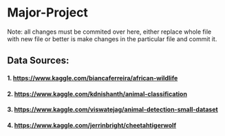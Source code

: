 # Major-Project
Note: all changes must be commited over here, either replace whole file with new file or better is make changes in the particular file and commit it.
 
 
## Data Sources: 
#### 1. https://www.kaggle.com/biancaferreira/african-wildlife
#### 2. https://www.kaggle.com/kdnishanth/animal-classification
#### 3. https://www.kaggle.com/viswatejag/animal-detection-small-dataset
#### 4. https://www.kaggle.com/jerrinbright/cheetahtigerwolf
